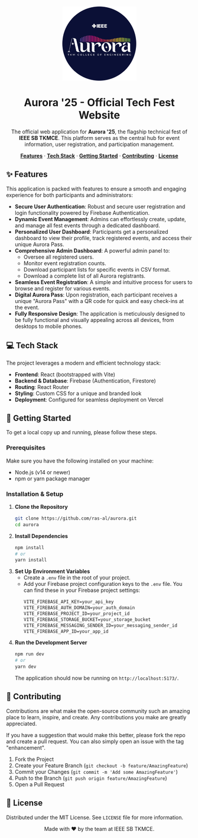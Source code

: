 <p align="center">
<img src="public/logo.png" alt="Aurora '25 Logo" width="200"/>
</p>

<h1 align="center">Aurora '25 - Official Tech Fest Website</h1>

<p align="center">
The official web application for <strong>Aurora '25</strong>, the flagship technical fest of <strong>IEEE SB TKMCE</strong>. This platform serves as the central hub for event information, user registration, and participation management.
</p>

<p align="center">
<a href="#-features"><strong>Features</strong></a> ·
<a href="#-tech-stack"><strong>Tech Stack</strong></a> ·
<a href="#-getting-started"><strong>Getting Started</strong></a> ·
<a href="#-contributing"><strong>Contributing</strong></a> ·
<a href="#-license"><strong>License</strong></a>
</p>

## ✨ Features
This application is packed with features to ensure a smooth and engaging experience for both participants and administrators:

- **Secure User Authentication**: Robust and secure user registration and login functionality powered by Firebase Authentication.
- **Dynamic Event Management**: Admins can effortlessly create, update, and manage all fest events through a dedicated dashboard.
- **Personalized User Dashboard**: Participants get a personalized dashboard to view their profile, track registered events, and access their unique Aurora Pass.
- **Comprehensive Admin Dashboard**: A powerful admin panel to:
  - Oversee all registered users.
  - Monitor event registration counts.
  - Download participant lists for specific events in CSV format.
  - Download a complete list of all Aurora registrants.
- **Seamless Event Registration**: A simple and intuitive process for users to browse and register for various events.
- **Digital Aurora Pass**: Upon registration, each participant receives a unique "Aurora Pass" with a QR code for quick and easy check-ins at the event.
- **Fully Responsive Design**: The application is meticulously designed to be fully functional and visually appealing across all devices, from desktops to mobile phones.

## 💻 Tech Stack
The project leverages a modern and efficient technology stack:

- **Frontend**: React (bootstrapped with Vite)
- **Backend & Database**: Firebase (Authentication, Firestore)
- **Routing**: React Router
- **Styling**: Custom CSS for a unique and branded look
- **Deployment**: Configured for seamless deployment on Vercel

## 🚀 Getting Started
To get a local copy up and running, please follow these steps.

### Prerequisites
Make sure you have the following installed on your machine:
- Node.js (v14 or newer)
- npm or yarn package manager

### Installation & Setup
1. **Clone the Repository**
   ```bash
   git clone https://github.com/ras-al/aurora.git
   cd aurora
   ```
2. **Install Dependencies**
   ```bash
   npm install
   # or
   yarn install
   ```
3. **Set Up Environment Variables**
   - Create a `.env` file in the root of your project.
   - Add your Firebase project configuration keys to the `.env` file. You can find these in your Firebase project settings:
     ```
     VITE_FIREBASE_API_KEY=your_api_key
     VITE_FIREBASE_AUTH_DOMAIN=your_auth_domain
     VITE_FIREBASE_PROJECT_ID=your_project_id
     VITE_FIREBASE_STORAGE_BUCKET=your_storage_bucket
     VITE_FIREBASE_MESSAGING_SENDER_ID=your_messaging_sender_id
     VITE_FIREBASE_APP_ID=your_app_id
     ```
4. **Run the Development Server**
   ```bash
   npm run dev
   # or
   yarn dev
   ```
   The application should now be running on `http://localhost:5173/`.

## 🤝 Contributing
Contributions are what make the open-source community such an amazing place to learn, inspire, and create. Any contributions you make are greatly appreciated.

If you have a suggestion that would make this better, please fork the repo and create a pull request. You can also simply open an issue with the tag "enhancement".

1. Fork the Project
2. Create your Feature Branch (`git checkout -b feature/AmazingFeature`)
3. Commit your Changes (`git commit -m 'Add some AmazingFeature'`)
4. Push to the Branch (`git push origin feature/AmazingFeature`)
5. Open a Pull Request

## 📄 License
Distributed under the MIT License. See `LICENSE` file for more information.

<p align="center">
Made with ❤️ by the team at IEEE SB TKMCE.
</p>
